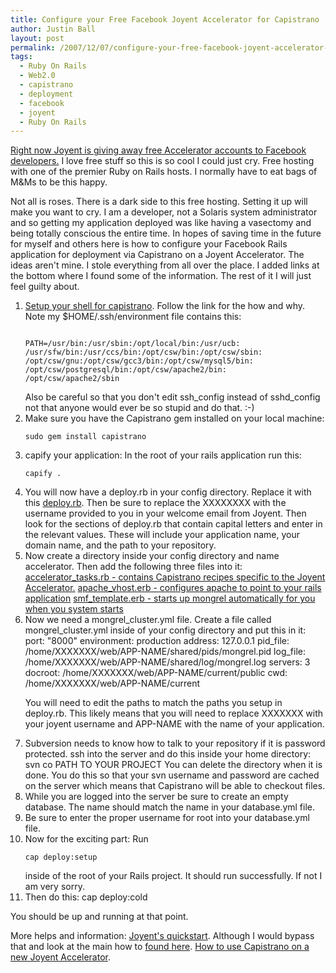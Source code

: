 ```yaml
---
title: Configure your Free Facebook Joyent Accelerator for Capistrano
author: Justin Ball
layout: post
permalink: /2007/12/07/configure-your-free-facebook-joyent-accelerator-for-capistrano/
tags:
  - Ruby On Rails
  - Web2.0
  - capistrano
  - deployment
  - facebook
  - joyent
  - Ruby On Rails
---
```


<a href="http://www.joyent.com/developers/facebook/">Right now Joyent is giving away free Accelerator accounts to Facebook developers.</a>  I love free stuff so this is so cool I could just cry.  Free hosting with one of the premier Ruby on Rails hosts.  I normally have to eat bags of M&Ms to be this happy.

Not all is roses.  There is a dark side to this free hosting.  Setting it up will make you want to cry.  I am a developer, not a Solaris system administrator and so getting my application deployed was like having a vasectomy and being totally conscious the entire time.  In hopes of saving time in the future for myself and others here is how to configure your Facebook Rails application for deployment via Capistrano on a Joyent Accelerator.  The ideas aren't mine.  I stole everything from all over the place.  I added links at the bottom where I found some of the information.  The rest of it I will just feel guilty about.

<ol>
<li> <a href="http://discuss.joyent.com/viewtopic.php?id=12629">Setup your shell for capistrano</a>.  Follow the link for the how and why.
   Note my $HOME/.ssh/environment file contains this:
    <pre><code class="ruby">
PATH=/usr/bin:/usr/sbin:/opt/local/bin:/usr/ucb:
/usr/sfw/bin:/usr/ccs/bin:/opt/csw/bin:/opt/csw/sbin:
/opt/csw/gnu:/opt/csw/gcc3/bin:/opt/csw/mysql5/bin:
/opt/csw/postgresql/bin:/opt/csw/apache2/bin:
/opt/csw/apache2/sbin
</pre></code>
  Also be careful so that you don't edit ssh_config instead of sshd_config not that anyone would ever be so stupid and do that.  :-)
</li>
<li>
  Make sure you have the Capistrano gem installed on your local machine:
  <pre><code class="ruby">sudo gem install capistrano</pre></code>
</li>
<li>
  capify your application:
   In the root of your rails application run this:
   <pre><code class="ruby">capify .</pre></code>
</li>
<li>
  You will now have a deploy.rb in your config directory.  Replace it with this <a href='http://www.justinball.com/wp-content/uploads/2007/12/deploy.rb' title='deploy.rb'>deploy.rb</a>.
Then be sure to replace the XXXXXXXX with the username provided to you in your welcome email from Joyent.  Then look for the sections of deploy.rb that contain capital letters and enter in the relevant values.  These will include your application name, your domain name, and the path to your repository.
</li>
<li>
Now create a directory inside your config directory and name accelerator.  Then add the following three files into it:
<a href='http://www.justinball.com/wp-content/uploads/2007/12/accelerator_tasks.rb' title='accelerator_tasks.rb'>accelerator_tasks.rb - contains Capistrano recipes specific to the Joyent Accelerator.</a>
<a href='http://www.justinball.com/wp-content/uploads/2007/12/apache_vhost.erb' title='apache_vhost.erb'>apache_vhost.erb - configures apache to point to your rails application</a>
<a href='http://www.justinball.com/wp-content/uploads/2007/12/smf_template.erb' title='smf_template.erb'>smf_template.erb - starts up mongrel automatically for you when you system starts</a>
</li>
<li>
Now we need a mongrel_cluster.yml file.  Create a file called mongrel_cluster.yml inside of your config directory and put this in it:
port: "8000"
environment: production
address: 127.0.0.1
pid_file: /home/XXXXXXX/web/APP-NAME/shared/pids/mongrel.pid
log_file: /home/XXXXXXX/web/APP-NAME/shared/log/mongrel.log
servers: 3
docroot: /home/XXXXXXX/web/APP-NAME/current/public
cwd: /home/XXXXXXX/web/APP-NAME/current

You will need to edit the paths to match the paths you setup in deploy.rb.  This likely means that you will need to replace XXXXXXX with your joyent username and APP-NAME with the name of your application.
</li>
<li>
Subversion needs to know how to talk to your repository if it is password protected.  ssh into the server and do this inside your home directory:
svn co PATH TO YOUR PROJECT
You can delete the directory when it is done.  You do this so that your svn username and password are cached on the server which means that Capistrano will be able to checkout files.
</li>
<li>
While you are logged into the server be sure to create an empty database.  The name should match the name in your database.yml file.
</li>
<li>
Be sure to enter the proper username for root into your database.yml file.
</li>
<li>
Now for the exciting part:
Run <pre><code class="ruby">cap deploy:setup</pre></code> inside of the root of your Rails project.  It should run successfully.  If not I am very sorry.
</li>
<li>
Then do this:
cap deploy:cold
</li>
</ol>
You should be up and running at that point.

More helps and information:
<a href="http://wiki.joyent.com/facebook:kb:faststart">Joyent's quickstart</a>.  Although I would bypass that and look at the main how to <a href="http://wiki.joyent.com/facebook:kb:rails?s=facebook">found here</a>.  <a href="http://wiki.joyent.com/accelerators:deploying_rails_apps?s=capistrano">How to use Capistrano on a new Joyent Accelerator</a>.